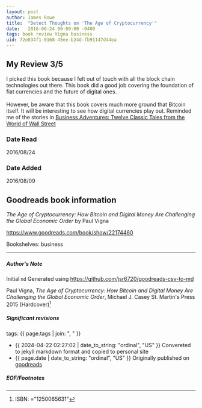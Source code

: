 ```yaml
---
layout: post
author: James Rowe
title:  "Detect Thoughts on 'The Age of Cryptocurrency'"
date:   2016-08-24 00:00:00 -0400
tags: book review Vigna business
uid: 72e834f1-0168-45ee-b24d-fb91147d44ea
---
```


<!-- highly dependent on how you personally use jekyll templates, and how you want this to show up -->
<!-- escape any jekyll keys with double brackets -->

## My Review 3/5

I picked this book because I felt out of touch with all the block chain technologies out there. This book did a good job covering the foundation of fiat currencies and the future of digital ones.<br/><br/>However, be aware that this book covers much more ground that Bitcoin itself. It will be interesting to see how digital currencies play out. Reminded me of the stories in [Business Adventures: Twelve Classic Tales from the World of Wall Street](https://www.goodreads.com/book/show/22710212)

### Date Read
2016/08/24

### Date Added
2016/08/09

## Goodreads book information

*The Age of Cryptocurrency: How Bitcoin and Digital Money Are Challenging the Global Economic Order* by Paul Vigna

https://www.goodreads.com/book/show/22174460

Bookshelves: business

---

##### Author's Note

Initial `md` Generated using https://github.com/jsr6720/goodreads-csv-to-md

Paul Vigna, *The Age of Cryptocurrency: How Bitcoin and Digital Money Are Challenging the Global Economic Order*, Michael J. Casey St. Martin's Press 2015 (Hardcover)[^1]

##### Significant revisions

tags: {{ page.tags | join: ", " }} <!-- todo move this somewhere -->

- {{ 2024-04-22 02:27:02 | date_to_string: "ordinal", "US" }} Convereted to jekyll markdown format and copied to personal site
- {{ page.date | date_to_string: "ordinal", "US" }} Originally published on [goodreads](https://www.goodreads.com)

##### EOF/Footnotes

[^1]: ISBN: ="1250065631"
